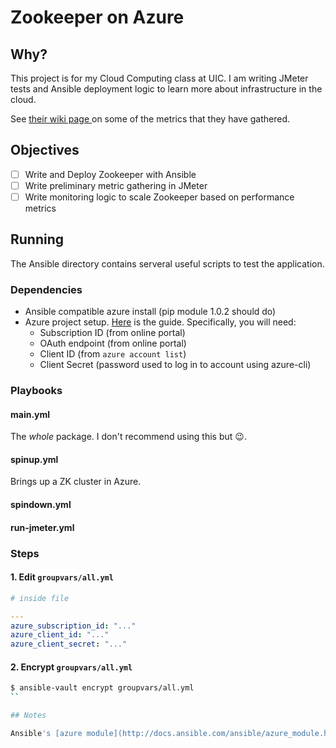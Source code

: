 # Zookeeper on Azure

## Why?

This project is for my Cloud Computing class at UIC. I am writing JMeter tests and Ansible deployment logic to learn more about infrastructure in the cloud.

See [their wiki page ](https://cwiki.apache.org/confluence/display/ZOOKEEPER/ServiceLatencyOverview) on some of the metrics that they have gathered.

## Objectives

- [ ] Write and Deploy Zookeeper with Ansible
- [ ] Write preliminary metric gathering in JMeter
- [ ] Write monitoring logic to scale Zookeeper based on performance metrics

## Running

The Ansible directory contains serveral useful scripts to test the application.

### Dependencies

* Ansible compatible azure install (pip module 1.0.2 should do)
* Azure project setup. [Here](https://azure-sdk-for-python.readthedocs.org/en/latest/resourcemanagementauthentication.html) is the guide.
  Specifically, you will need:
  * Subscription ID (from online portal)
  * OAuth endpoint (from online portal)
  * Client ID (from `azure account list`)
  * Client Secret (password used to log in to account using azure-cli)

### Playbooks

#### main.yml

The *whole* package. I don't recommend using this but :wink:.

#### spinup.yml

Brings up a ZK cluster in Azure.

#### spindown.yml

#### run-jmeter.yml

### Steps

#### 1. Edit `groupvars/all.yml`

```yaml
# inside file

---
azure_subscription_id: "..."
azure_client_id: "..."
azure_client_secret: "..."
```
#### 2. Encrypt `groupvars/all.yml`

```bash
$ ansible-vault encrypt groupvars/all.yml
``

## Notes

Ansible's [azure module](http://docs.ansible.com/ansible/azure_module.html) is compatible with an older version of the azure package on pip. I have (hastily) written a new module to interface with [azure 1.0.2](https://pypi.python.org/pypi/azure/1.0.2)
